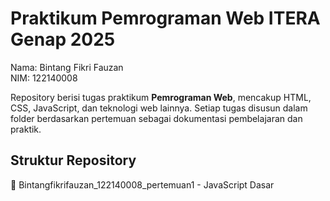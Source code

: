 # Praktikum Pemrograman Web ITERA Genap 2025
Nama: Bintang Fikri Fauzan <br>
NIM: 122140008

Repository berisi tugas praktikum **Pemrograman Web**, mencakup HTML, CSS, JavaScript, dan teknologi web lainnya. Setiap tugas disusun dalam folder berdasarkan pertemuan sebagai dokumentasi pembelajaran dan praktik.

## Struktur Repository
📂 Bintangfikrifauzan_122140008_pertemuan1 - JavaScript Dasar
